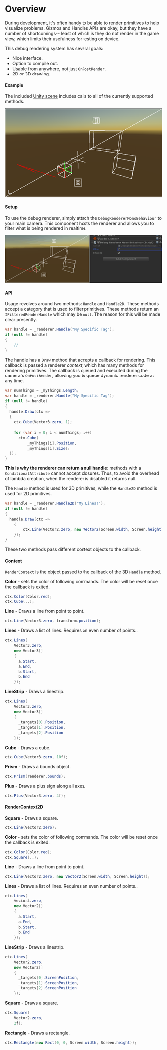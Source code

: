 # Overview

During development, it's often handy to be able to render primitives to help visualize problems. Gizmos and Handles APIs are okay, but they have a number of shortcomings-- least of which is they do not render in the game view, which limits their usefulness for testing on device.

This debug rendering system has several goals:

* Nice interface.
* Option to compile out.
* Usable from anywhere, not just `OnPostRender`.
* 2D or 3D drawing.

#### Example

The included [Unity scene](Assets/Scenes/Test.unity) includes calls to all of the currently supported methods.

![Screenshot](docs/screenshot.png)

#### Setup

To use the debug renderer, simply attach the `DebugRendererMonoBehaviour` to your main camera. This component hosts the renderer and allows you to filter what is being rendered in realtime.

![example](docs/example.gif)

#### API

Usage revolves around two methods: `Handle` and `Handle2D`. These methods accept a category that is used to filter primitives. These methods return an `IFilteredRenderHandle` which may be `null`. The reason for this will be made clear presently.

```csharp
var handle = _renderer.Handle("My Specific Tag");
if (null != handle)
{
	//
}
```

The handle has a `Draw` method that accepts a callback for rendering. This callback is passed a renderer _context_, which has many methods for rendering primitives. The callback is queued and executed during the camera's `OnPostRender`, allowing you to queue dynamic renderer code at any time.

```csharp
var numThings = _myThings.Length;
var handle = _renderer.Handle("My Specific Tag");
if (null != handle)
{
  handle.Draw(ctx =>
  {
    ctx.Cube(Vector3.zero, 1);
    
    for (var i = 0; i < numThings; i++)
      ctx.Cube(
          _myThings[i].Position,
          _myThings[i].Size);
  });
}
```

**This is why the renderer can return a null handle**: methods with a `ConditionalAttribute` cannot accept closures. Thus, to avoid the overhead of lambda creation, when the renderer is disabled it returns null.

The `Handle` method is used for 3D primitives, while the `Handle2D` method is used for 2D primitives.

```csharp
var handle = _renderer.Handle2D("My Lines!");
if (null != handle)
{
  handle.Draw(ctx =>
    {
	    ctx.Line(Vector2.zero, new Vector2(Screen.width, Screen.height));
    });
}
```

These two methods pass different context objects to the callback.

#### Context

`RenderContext` is the object passed to the callback of the 3D `Handle` method.

**Color** - sets the color of following commands. The color will be reset once the callback is exited.

```csharp
ctx.Color(Color.red);
ctx.Cube(..);
```

**Line** - Draws a line from point to point.

```csharp
ctx.Line(Vector3.zero, transform.position);
```

**Lines** - Draws a list of lines. Requires an even number of points..

```csharp
ctx.Lines(
	Vector3.zero,
	new Vector3[]
	{
      a.Start,
      a.End,
      b.Start,
      b.End
	});
```

**LineStrip** - Draws a linestrip.

```csharp
ctx.Lines(
	Vector3.zero,
	new Vector3[]
	{
      _targets[0].Position,
      _targets[1].Position,
      _targets[2].Position
	});
```

**Cube** - Draws a cube.

```csharp
ctx.Cube(Vector3.zero, 10f);
```

**Prism** - Draws a bounds object.

```csharp
ctx.Prism(renderer.bounds);
```

**Plus** - Draws a plus sign along all axes.

```csharp
ctx.Plus(Vector3.zero, 4f);
```

#### RenderContext2D

**Square** - Draws a square.

```csharp
ctx.Line(Vector2.zero);
```

**Color** - sets the color of following commands. The color will be reset once the callback is exited.

```csharp
ctx.Color(Color.red);
ctx.Square(..);
```

**Line** - Draws a line from point to point.

```csharp
ctx.Line(Vector2.zero, new Vector2(Screen.width, Screen.height));
```

**Lines** - Draws a list of lines. Requires an even number of points..

```csharp
ctx.Lines(
	Vector2.zero,
	new Vector2[]
	{
      a.Start,
      a.End,
      b.Start,
      b.End
	});
```

**LineStrip** - Draws a linestrip.

```csharp
ctx.Lines(
	Vector2.zero,
	new Vector2[]
	{
      _targets[0].ScreenPosition,
      _targets[1].ScreenPosition,
      _targets[2].ScreenPosition
	});
```

**Square** - Draws a square.

```csharp
ctx.Square(
	Vector2.zero,
	2f);
```

**Rectangle** - Draws a rectangle.

```csharp
ctx.Rectangle(new Rect(0, 0, Screen.width, Screen.height));
```